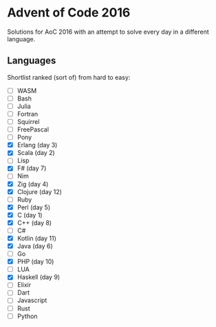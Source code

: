 # Advent of Code 2016

Solutions for AoC 2016 with an attempt to solve every day in a different language.

## Languages

Shortlist ranked (sort of) from hard to easy:

- [ ] WASM
- [ ] Bash
- [ ] Julia
- [ ] Fortran
- [ ] Squirrel
- [ ] FreePascal
- [ ] Pony
- [x] Erlang (day 3)
- [x] Scala (day 2)
- [ ] Lisp
- [x] F# (day 7)
- [ ] Nim
- [x] Zig (day 4)
- [x] Clojure (day 12)
- [ ] Ruby
- [x] Perl (day 5)
- [x] C (day 1)
- [x] C++ (day 8)
- [ ] C#
- [x] Kotlin (day 11)
- [x] Java (day 6)
- [ ] Go
- [x] PHP (day 10)
- [ ] LUA
- [x] Haskell (day 9)
- [ ] Elixir
- [ ] Dart
- [ ] Javascript
- [ ] Rust
- [ ] Python
